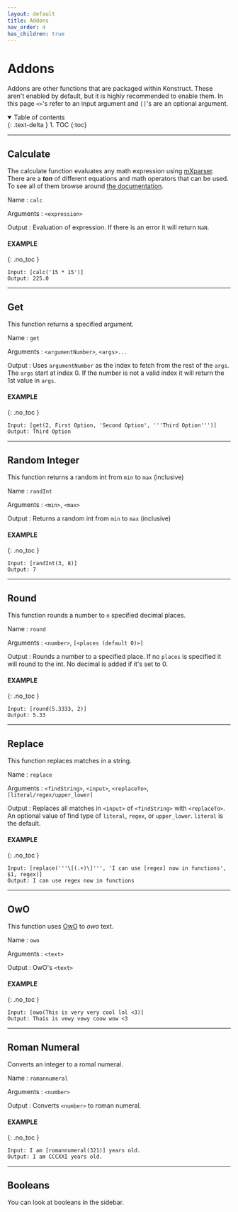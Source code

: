 ```yaml
---
layout: default
title: Addons
nav_order: 4
has_children: true
---
```


# Addons

Addons are other functions that are packaged within Konstruct. These aren't enabled by default, but it is highly recommended to enable them. In this page `<>`'s refer to an input argument and `[]`'s are an optional argument.

<details open markdown="block">
  <summary>
    Table of contents
  </summary>
  {: .text-delta }
1. TOC
{:toc}
</details>

---

## Calculate

The calculate function evaluates any math expression using [mXparser](http://mathparser.org). There are a ***ton*** of different equations and math operators that can be used. To see all of them browse around [the documentation](http://mathparser.org/mxparser-math-collection/). 

Name
: `calc`

Arguments
: `<expression>`

Output
: Evaluation of expression. If there is an error it will return `NaN`.

#### EXAMPLE
{: .no_toc }
```
Input: [calc('15 * 15')]
Output: 225.0
```

---

## Get

This function returns a specified argument.

Name
: `get`

Arguments
: `<argumentNumber>`, `<args>...`

Output
: Uses `argumentNumber` as the index to fetch from the rest of the `args`. The `args` start at index 0. If the number is not a valid index it will return the 1st value in `args`.

#### EXAMPLE
{: .no_toc }
```
Input: [get(2, First Option, 'Second Option', '''Third Option''')]
Output: Third Option
```

---

## Random Integer

This function returns a random int from `min` to `max` (inclusive)

Name
: `randInt`

Arguments
: `<min>`, `<max>`

Output
: Returns a random int from `min` to `max` (inclusive)

#### EXAMPLE
{: .no_toc }
```
Input: [randInt(3, 8)]
Output: 7
```

---

## Round

This function rounds a number to `n` specified decimal places.

Name
: `round`

Arguments
: `<number>`, `[<places (default 0)>]`

Output
: Rounds a number to a specified place. If no `places` is specified it will round to the int. No decimal is added if it's set to 0.

#### EXAMPLE
{: .no_toc }
```
Input: [round(5.3333, 2)]
Output: 5.33
```

---

## Replace

This function replaces matches in a string.

Name
: `replace`

Arguments
: `<findString>`, `<input>`, `<replaceTo>`, `[literal/regex/upper_lower]`

Output
: Replaces all matches in `<input>` of `<findString>` with `<replaceTo>`. An optional value of find type of `literal`, `regex`, or `upper_lower`. `literal` is the default.

#### EXAMPLE
{: .no_toc }
```
Input: [replace('''\[(.+)\]''', 'I can use [regex] now in functions', $1, regex)]
Output: I can use regex now in functions
```

---

## OwO

This function uses [OwO](https://github.com/MaowImpl/owo) to *owo* text.

Name
: `owo`

Arguments
: `<text>`

Output
: OwO's `<text>`

#### EXAMPLE
{: .no_toc }
```
Input: [owo(This is very very cool lol <3)]
Output: Thais is vewy vewy coow wow <3
```

---

## Roman Numeral

Converts an integer to a romal numeral.

Name
: `romannumeral`

Arguments
: `<number>`

Output
: Converts `<number>` to roman numeral.

#### EXAMPLE
{: .no_toc }
```
Input: I am [romannumeral(321)] years old.
Output: I am CCCXXI years old.
```

---

## Booleans

You can look at booleans in the sidebar.